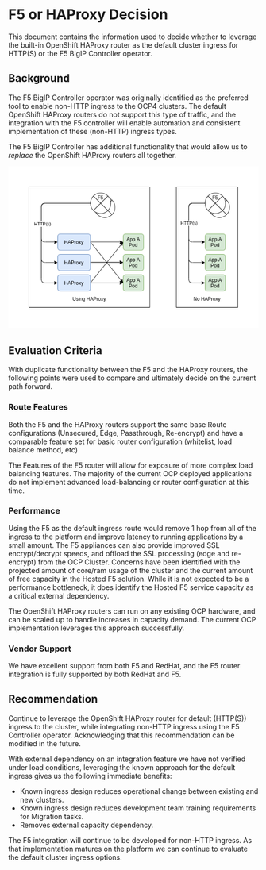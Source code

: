 # F5 or HAProxy Decision

This document contains the information used to decide whether to leverage the built-in OpenShift HAProxy router as the default cluster ingress for HTTP(S) or the F5 BigIP Controller operator.

## Background

The F5 BigIP Controller operator was originally identified as the preferred tool to enable non-HTTP ingress to the OCP4 clusters.  The default OpenShift HAProxy routers do not support this type of traffic, and the integration with the F5 controller will enable automation and consistent implementation of these (non-HTTP) ingress types.

The F5 BigIP Controller has additional functionality that would allow us to *replace* the OpenShift HAProxy routers all together.

![Diagram A](images/F5-HAProxy-default-ingress.png)

## Evaluation Criteria

With duplicate functionality between the F5 and the HAProxy routers, the following points were used to compare and ultimately decide on the current path forward.

### Route Features

Both the F5 and the HAProxy routers support the same base Route configurations (Unsecured, Edge, Passthrough, Re-encrypt) and have a comparable feature set for basic router configuration (whitelist, load balance method, etc)

The Features of the F5 router will allow for exposure of more complex load balancing features.  The majority of the current OCP deployed applications do not implement advanced load-balancing or router configuration at this time.

### Performance

Using the F5 as the default ingress route would remove 1 hop from all of the ingress to the platform and improve latency to running applications by a small amount.  The F5 appliances can also provide improved SSL encrypt/decrypt speeds, and offload the SSL processing (edge and re-encrypt) from the OCP Cluster.  Concerns have been identified with the projected amount of core/ram usage of the cluster and the current amount of free capacity in the Hosted F5 solution.  While it is not expected to be a performance bottleneck, it does identify the Hosted F5 service capacity as a critical external dependency.

The OpenShift HAProxy routers can run on any existing OCP hardware, and can be scaled up to handle increases in capacity demand.  The current OCP implementation leverages this approach successfully.

### Vendor Support

We have excellent support from both F5 and RedHat, and the F5 router integration is fully supported by both RedHat and F5.

## Recommendation

Continue to leverage the OpenShift HAProxy router for default (HTTP(S)) ingress to the cluster, while integrating non-HTTP ingress using the F5 Controller operator.  Acknowledging that this recommendation can be modified in the future.

With external dependency on an integration feature we have not verified under load conditions, leveraging the known approach for the default ingress gives us the following immediate benefits:

- Known ingress design reduces operational change between existing and new clusters.
- Known ingress design reduces development team training requirements for Migration tasks.
- Removes external capacity dependency.

The F5 integration will continue to be developed for non-HTTP ingress.  As that implementation matures on the platform we can continue to evaluate the default cluster ingress options.
